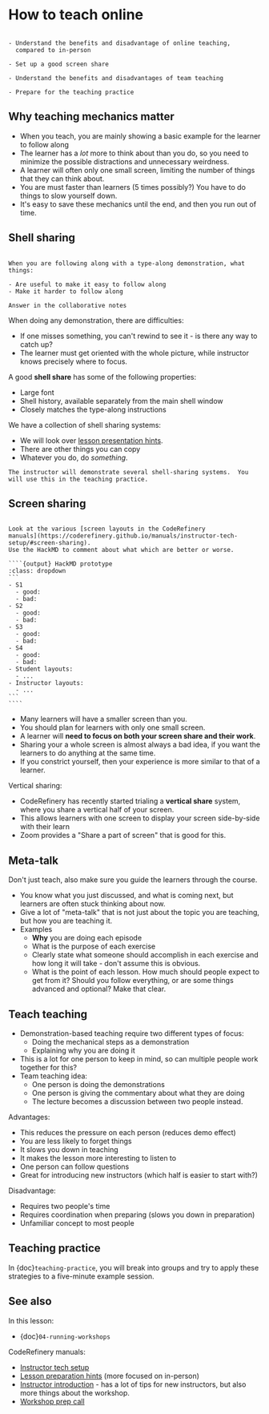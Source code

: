 # How to teach online

```{questions}
```

```{objectives}
- Understand the benefits and disadvantage of online teaching,
  compared to in-person

- Set up a good screen share

- Understand the benefits and disadvantages of team teaching

- Prepare for the teaching practice
```


## Why teaching mechanics matter

- When you teach, you are mainly showing a basic example for the
  learner to follow along
- The learner has a *lot* more to think about than you do, so you need
  to minimize the possible distractions and unnecessary weirdness.
- A learner will often only one small screen, limiting the number of
  things that they can think about.
- You are must faster than learners (5 times possibly?)  You have to
  do things to slow yourself down.
- It's easy to save these mechanics until the end, and then you run
  out of time.




## Shell sharing

```{discussion} Discussion: what goes into a good shell share or demonstration?

When you are following along with a type-along demonstration, what
things:

- Are useful to make it easy to follow along
- Make it harder to follow along

Answer in the collaborative notes
```

When doing any demonstration, there are difficulties:

- If one misses something, you can't rewind to see it - is there any
  way to catch up?
- The learner must get oriented with the whole picture, while
  instructor knows precisely where to focus.

A good **shell share** has some of the following properties:

- Large font
- Shell history, available separately from the main shell window
- Closely matches the type-along instructions

We have a collection of shell sharing systems:
- We will look over [lesson presentation
hints](https://coderefinery.github.io/manuals/instructor-tech-setup/#terminal-history-window).
- There are other things you can copy
- Whatever you do, do *something*.

```{discussion}
The instructor will demonstrate several shell-sharing systems.  You
will use this in the teaching practice.
```



## Screen sharing

`````{discussion}

Look at the various [screen layouts in the CodeRefinery
manuals](https://coderefinery.github.io/manuals/instructor-tech-setup/#screen-sharing).
Use the HackMD to comment about what which are better or worse.

````{output} HackMD prototype
:class: dropdown
```
- S1
  - good:
  - bad:
- S2
  - good:
  - bad:
- S3
  - good:
  - bad:
- S4
  - good:
  - bad:
- Student layouts:
  - ...
- Instructor layouts:
  - ...
```
````
`````

- Many learners will have a smaller screen than you.
- You should plan for learners with only one small screen.
- A learner will **need to focus on both your screen share and their
  work**.
- Sharing your a whole screen is almost always a bad idea, if you want
  the learners to do anything at the same time.
- If you constrict yourself, then your experience is more similar to
  that of a learner.

Vertical sharing:
- CodeRefinery has recently started trialing a **vertical share**
  system, where you share a vertical half of your screen.
- This allows learners with one screen to display your screen
  side-by-side with their learn
- Zoom provides a "Share a part of screen" that is good for this.



## Meta-talk

Don't just teach, also make sure you guide the learners through the
course.

- You know what you just discussed, and what is coming next, but
  learners are often stuck thinking about now.
- Give a lot of "meta-talk" that is not just about the topic you are
  teaching, but how you are teaching it.
- Examples
  - **Why** you are doing each episode
  - What is the purpose of each exercise
  - Clearly state what someone should accomplish in each exercise and
    how long it will take - don't assume this is obvious.
  - What is the point of each lesson.  How much should people expect
    to get from it?  Should you follow everything, or are some things
    advanced and optional?  Make that clear.



## Teach teaching

- Demonstration-based teaching require two different types of focus:
  - Doing the mechanical steps as a demonstration
  - Explaining why you are doing it
- This is a lot for one person to keep in mind, so can multiple people
  work together for this?
- Team teaching idea:
  - One person is doing the demonstrations
  - One person is giving the commentary about what they are doing
  - The lecture becomes a discussion between two people instead.

Advantages:
- This reduces the pressure on each person (reduces demo effect)
- You are less likely to forget things
- It slows you down in teaching
- It makes the lesson more interesting to listen to
- One person can follow questions
- Great for introducing new instructors (which half is easier to start
  with?)

Disadvantage:
- Requires two people's time
- Requires coordination when preparing (slows you down in preparation)
- Unfamiliar concept to most people



## Teaching practice

In {doc}`teaching-practice`, you will break into groups and try to
apply these strategies to a five-minute example session.



## See also

In this lesson:

* {doc}`04-running-workshops`

CodeRefinery manuals:

* [Instructor tech
  setup](https://coderefinery.github.io/manuals/instructor-tech-setup/)
* [Lesson preparation
  hints](https://coderefinery.github.io/manuals/presenting/) (more
  focused on in-person)
* [Instructor
  introduction](https://coderefinery.github.io/manuals/presenting/) -
  has a lot of tips for new instructors, but also more things about
  the workshop.
* [Workshop prep call](https://coderefinery.github.io/manuals/workshop-prep-call/)
